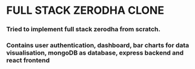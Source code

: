 # FULL STACK ZERODHA CLONE
### Tried to implement full stack zerodha from scratch. 
### Contains user authentication, dashboard, bar charts for data visualisation, mongoDB as database, express backend and react frontend
